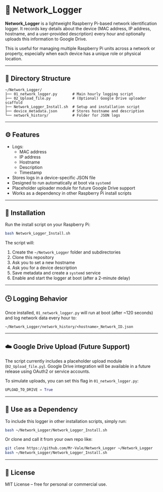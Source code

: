 
# 📡 Network_Logger

**Network_Logger** is a lightweight Raspberry Pi-based network identification logger. It records key details about the device (MAC address, IP address, hostname, and a user-provided description) every hour and optionally uploads this information to Google Drive.

This is useful for managing multiple Raspberry Pi units across a network or property, especially when each device has a unique role or physical location.

---

## 📁 Directory Structure

```
~/Network_Logger/
├── 01_network_logger.py       # Main hourly logging script
├── 02_Upload_file.py          # (Optional) Google Drive uploader scaffold
├── Network_Logger_Install.sh  # Setup and installation script
├── device_metadata.json       # Stores hostname and description
└── network_history/           # Folder for JSON logs
```

---

## ⚙️ Features

- Logs:
  - MAC address
  - IP address
  - Hostname
  - Description
  - Timestamp
- Stores logs in a device-specific JSON file
- Designed to run automatically at boot via `systemd`
- Placeholder uploader module for future Google Drive support
- Works as a dependency in other Raspberry Pi install scripts

---

## 🚀 Installation

Run the install script on your Raspberry Pi:

```bash
bash Network_Logger_Install.sh
```

The script will:

1. Create the `~/Network_Logger` folder and subdirectories
2. Clone this repository
3. Ask you to set a new hostname
4. Ask you for a device description
5. Save metadata and create a `systemd` service
6. Enable and start the logger at boot (after a 2-minute delay)

---

## 🕒 Logging Behavior

Once installed, `01_network_logger.py` will run at boot (after ~120 seconds) and log network data every hour to:

```
~/Network_Logger/network_history/<hostname>_Network_ID.json
```

---

## ☁️ Google Drive Upload (Future Support)

The script currently includes a placeholder upload module (`02_Upload_file.py`). Google Drive integration will be available in a future release using OAuth2 or service accounts.

To simulate uploads, you can set this flag in `01_network_logger.py`:

```python
UPLOAD_TO_DRIVE = True
```

---

## 📌 Use as a Dependency

To include this logger in other installation scripts, simply run:

```bash
bash ~/Network_Logger/Network_Logger_Install.sh
```

Or clone and call it from your own repo like:

```bash
git clone https://github.com/Mr-Vale/Network_Logger ~/Network_Logger
bash ~/Network_Logger/Network_Logger_Install.sh
```

---

## 📄 License

MIT License – free for personal or commercial use.
